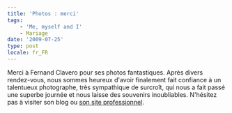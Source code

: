 ```yaml
---
title: 'Photos : merci'
tags:
    - 'Me, myself and I'
    - Mariage
date: '2009-07-25'
type: post
locale: fr_FR
---
```


Merci à Fernand Clavero pour ses photos fantastiques. Après divers rendez-vous, nous sommes heureux d'avoir finalement fait confiance à un talentueux photographe, très sympathique de surcroît, qui nous a fait passé une superbe journée et nous laisse des souvenirs inoubliables. N'hésitez pas à visiter son blog ou [son site professionnel](http://www.fernandclavero-photographe.fr/).
